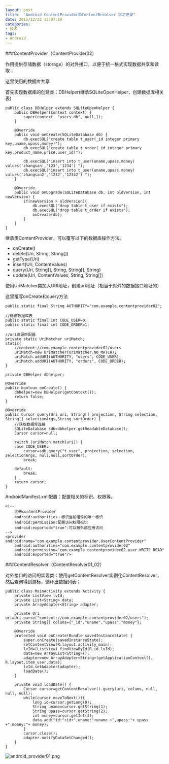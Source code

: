 ```yaml
---
layout: post
title:  "Android ContentProvider和ContentResolver 学习记录"
date: 2015/12/22 13:07:19 
categories:
- 技术
tags:
- Android
---
```


###ContentProvider（ContentProvider02）

作用提供存储数据（storage）的对外接口，以便于统一格式实现数据共享和读取；


这里使用的数据库共享

首先实现数据库的创建类：DBHelper(继承SQLiteOpenHelper，创建数据库相关表)

	public class DBHelper extends SQLiteOpenHelper {
		public DBHelper(Context context) {
			super(context, "users.db", null,1);
		}
	
		@Override
		public void onCreate(SQLiteDatabase db) {
			db.execSQL("create table t_user(_id integer primary key,uname,upass,money)");
			db.execSQL("create table t_order(_id integer primary key,product_name,price,user_id)");
			
			db.execSQL("insert into t_user(uname,upass,money) values('zhangsan','123','1234') ");
			db.execSQL("insert into t_user(uname,upass,money) values('zhangsan2','1232','12342') ");
		}
	
		@Override
		public void onUpgrade(SQLiteDatabase db, int oldVersion, int newVersion) {
			if(newVersion > oldVersion){
				db.execSQL("drop table t_user if exists");
				db.execSQL("drop table t_order if exists");
				onCreate(db);
			}
		}
	}


继承类ContentProvider，可以覆写以下的数据库操作方法。

- onCreate()
- delete(Uri, String, String[])
- getType(Uri)
- insert(Uri, ContentValues)
- query(Uri, String[], String, String[], String)
- update(Uri, ContentValues, String, String[])

使用UriMatcher类加入URI地址，创建uri地址（相当于对外的数据接口地址的）

这里覆写onCreate和query方法

	public static final String AUTHORITY="com.example.contentprovider02";
	
	//标识数据库表
	public static final int CODE_USER=0;
	public static final int CODE_ORDER=1;
	
	//uri资源匹配器
	private static UriMatcher uriMatch;
	static{
		//content://com.example.contentprovider02/users
		uriMatch=new UriMatcher(UriMatcher.NO_MATCH);
		uriMatch.addURI(AUTHORITY, "users", CODE_USER);
		uriMatch.addURI(AUTHORITY, "orders", CODE_ORDER);
	}
	
	private DBHelper dbhelper;

	@Override
	public boolean onCreate() {
		dbhelper=new DBHelper(getContext());
		return false;
	}

	@Override
	public Cursor query(Uri uri, String[] projection, String selection, String[] selectionArgs,String sortOrder) {
		//获取数据库连接
		SQLiteDatabase sdb=dbhelper.getReadableDatabase();
		Cursor cursor=null;
		
		switch (uriMatch.match(uri)) {
		case CODE_USER:
			cursor=sdb.query("t_user", projection, selection, selectionArgs, null,null,sortOrder);
			break;

		default:
			break;
		}
		return cursor;
	}

AndroidManifest.xml配置：配置相关的标识、权限等。

	<!-- 
    	注册contentProvider 
    	android:authorities：标识当前组件的唯一标识  
    	android:permission:配置访问权限标识
    	android:exported="true":可以被外部应用访问
	-->
    <provider android:name="com.example.contentprovider.UserContentProvider" 
        android:authorities="com.example.contentprovider02"
        android:permission="com.example.contentprovider02.user.WRITE_READ"
        android:exported="true"/>


###ContentResolver（ContentResolver01_02）

对外接口的访问的实现类：使用getContentResolver实例化ContentResolver，然后查询得到游标，循环出数据列表；

	public class MainActivity extends Activity {
		private ListView lvId;
		private List<String> data;
		private ArrayAdapter<String> adapter;
		
		private Uri uri=Uri.parse("content://com.example.contentprovider02/users");
		private String[] colums={"_id","uname","upass","money"};
		
		@Override
		protected void onCreate(Bundle savedInstanceState) {
			super.onCreate(savedInstanceState);
			setContentView(R.layout.activity_main);
			lvId=(ListView) findViewById(R.id.lvId);
			data=new ArrayList<String>();
			adapter=new ArrayAdapter<String>(getApplicationContext(), R.layout.item_user,data);
			lvId.setAdapter(adapter);
			loadDate();
		}
	
		private void loadDate() {
			Cursor cursor=getContentResolver().query(uri, colums, null, null, null);
			while(cursor.moveToNext()){
				long id=cursor.getLong(0);
				String uname=cursor.getString(1);
				String upass=cursor.getString(2);
				int money=cursor.getInt(3);
				data.add("id:"+id+",uname:"+uname +",upass:"+ upass +",money:"+ money);
			}
			cursor.close();
			adapter.notifyDataSetChanged();
		}
	}

![android_provider01.png]({{site.baseurl}}/public/img/android_provider01.png)


